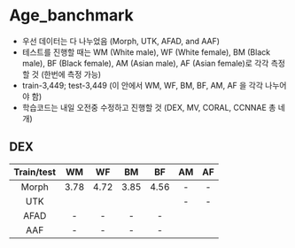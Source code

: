 # Age_banchmark
* 우선 데이터는 다 나누었음 (Morph, UTK, AFAD, and AAF)
* 테스트를 진행할 때는 WM (White male), WF (White female), BM (Black male), BF (Black female), AM (Asian male), AF (Asian female)로 각각 측정할 것 (한번에 측정 가능)
* train-3,449; test-3,449 (이 안에서 WM, WF, BM, BF, AM, AF 을 각각 나누어야 함)
* 학습코드는 내일 오전중 수정하고 진행할 것 (DEX, MV, CORAL, CCNNAE 총 네개)

## DEX
| Train/test |  WM  |  WF  |  BM  |  BF  |  AM  |  AF  |
| :--------: | :--: | :--: | :--: | :--: | :--: | :--: |
|   Morph    | 3.78 | 4.72 | 3.85 | 4.56 |  -   |  -   |
|    UTK     |      |      |      |      |  -   |  -   |
|    AFAD    |  -   |  -   |  -   |  -   |      |      |
|    AAF     |  -   |  -   |  -   |  -   |      |      |


